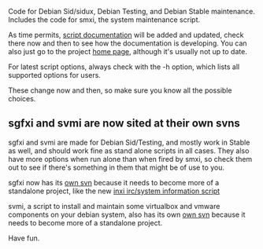 Code for Debian Sid/sidux, Debian Testing, and Debian Stable maintenance. Includes the code for smxi, the system maintenance script.

As time permits,  [script documentation](http://techpatterns.com/docs) will be added and updated, check there now and then to see how the documentation is developing.
You can also just go to the project [home page](http://techpatterns.com/forums/about736.html), although it's usually not up to date.

For latest script options, always check with the -h option, which lists all supported options for users.

These change now and then, so make sure you know all the possible choices.

## sgfxi and svmi are now sited at their own svns ##
sgfxi and svmi are made for Debian Sid/Testing, and mostly work in Stable as well, and should work fine as stand alone scripts in all cases. They also have more options when run alone than when fired by smxi, so check them out to see if there's something in them that might be of use to you.

sgfxi now has its [own svn](http://code.google.com/p/sgfxi) because it needs to become more of a standalone project, like the new [inxi irc/system information script](http://code.google.com/p/inxi)

svmi, a script to install and maintain some virtualbox and vmware components on your debian system, also has its own [own svn](http://code.google.com/p/svmi) because it needs to become more of a standalone project.

Have fun.